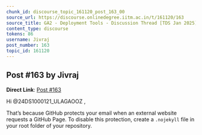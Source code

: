 ```yaml
---
chunk_id: discourse_topic_161120_post_163_00
source_url: https://discourse.onlinedegree.iitm.ac.in/t/161120/163
source_title: GA2 - Deployment Tools - Discussion Thread [TDS Jan 2025]
content_type: discourse
tokens: 86
username: Jivraj
post_number: 163
topic_id: 161120
---
```


## Post #163 by Jivraj

**Direct Link**: [Post #163](https://discourse.onlinedegree.iitm.ac.in/t/161120/163)

Hi @24DS1000121_ULAGAOOZ ,

That’s because GitHub protects your email when an external website requests a GitHub Page. To disable this protection, create a `.nojekyll` file in your root folder of your repository.

